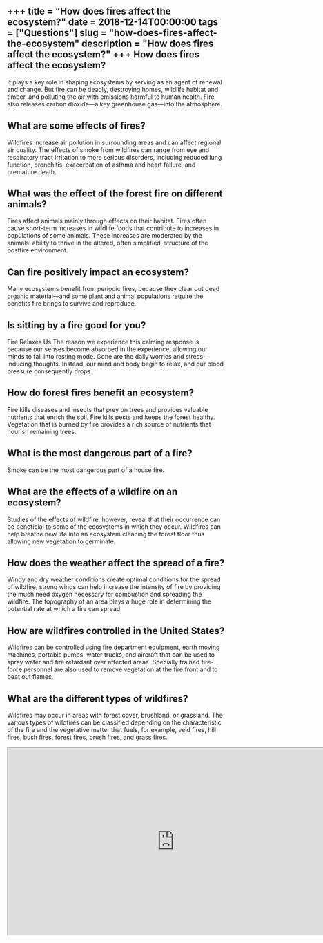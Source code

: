 +++
title = "How does fires affect the ecosystem?"
date = 2018-12-14T00:00:00
tags = ["Questions"]
slug = "how-does-fires-affect-the-ecosystem"
description = "How does fires affect the ecosystem?"
+++
How does fires affect the ecosystem?
------------------------------------

It plays a key role in shaping ecosystems by serving as an agent of renewal and change. But fire can be deadly, destroying homes, wildlife habitat and timber, and polluting the air with emissions harmful to human health. Fire also releases carbon dioxide—a key greenhouse gas—into the atmosphere.

What are some effects of fires?
-------------------------------

Wildfires increase air pollution in surrounding areas and can affect regional air quality. The effects of smoke from wildfires can range from eye and respiratory tract irritation to more serious disorders, including reduced lung function, bronchitis, exacerbation of asthma and heart failure, and premature death.

What was the effect of the forest fire on different animals?
------------------------------------------------------------

Fires affect animals mainly through effects on their habitat. Fires often cause short-term increases in wildlife foods that contribute to increases in populations of some animals. These increases are moderated by the animals’ ability to thrive in the altered, often simplified, structure of the postfire environment.

Can fire positively impact an ecosystem?
----------------------------------------

Many ecosystems benefit from periodic fires, because they clear out dead organic material—and some plant and animal populations require the benefits fire brings to survive and reproduce.

Is sitting by a fire good for you?
----------------------------------

Fire Relaxes Us The reason we experience this calming response is because our senses become absorbed in the experience, allowing our minds to fall into resting mode. Gone are the daily worries and stress-inducing thoughts. Instead, our mind and body begin to relax, and our blood pressure consequently drops.

How do forest fires benefit an ecosystem?
-----------------------------------------

Fire kills diseases and insects that prey on trees and provides valuable nutrients that enrich the soil. Fire kills pests and keeps the forest healthy. Vegetation that is burned by fire provides a rich source of nutrients that nourish remaining trees.

What is the most dangerous part of a fire?
------------------------------------------

Smoke can be the most dangerous part of a house fire.

What are the effects of a wildfire on an ecosystem?
---------------------------------------------------

Studies of the effects of wildfire, however, reveal that their occurrence can be beneficial to some of the ecosystems in which they occur. Wildfires can help breathe new life into an ecosystem cleaning the forest floor thus allowing new vegetation to germinate.

How does the weather affect the spread of a fire?
-------------------------------------------------

Windy and dry weather conditions create optimal conditions for the spread of wildfire, strong winds can help increase the intensity of fire by providing the much need oxygen necessary for combustion and spreading the wildfire. The topography of an area plays a huge role in determining the potential rate at which a fire can spread.

How are wildfires controlled in the United States?
--------------------------------------------------

Wildfires can be controlled using fire department equipment, earth moving machines, portable pumps, water trucks, and aircraft that can be used to spray water and fire retardant over affected areas. Specially trained fire-force personnel are also used to remove vegetation at the fire front and to beat out flames.

What are the different types of wildfires?
------------------------------------------

Wildfires may occur in areas with forest cover, brushland, or grassland. The various types of wildfires can be classified depending on the characteristic of the fire and the vegetative matter that fuels, for example, veld fires, hill fires, bush fires, forest fires, brush fires, and grass fires.

<iframe allow="accelerometer; autoplay; clipboard-write; encrypted-media; gyroscope; picture-in-picture" allowfullscreen="" class="__youtube_prefs__  epyt-is-override  no-lazyload" data-no-lazy="1" data-origheight="433" data-origwidth="770" data-skipgform_ajax_framebjll="" height="433" id="_ytid_60214" loading="lazy" src="https://www.youtube.com/embed/Q4vlXsvLbtU?enablejsapi=1&autoplay=0&cc_load_policy=0&cc_lang_pref=&iv_load_policy=1&loop=0&modestbranding=0&rel=1&fs=1&playsinline=0&autohide=2&theme=dark&color=red&controls=1&" title="YouTube player" width="770"></iframe>